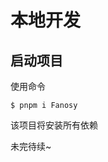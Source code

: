 # 本地开发

## 启动项目

使用命令

<CodeGroup>
<CodeGroupItem title="PNPM" active>

```bash:no-line-numbers
$ pnpm i Fanosy
```

  </CodeGroupItem>
</CodeGroup>

该项目将安装所有依赖

未完待续~

